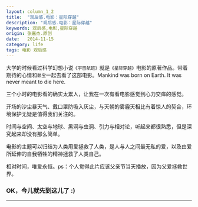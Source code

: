 ```yaml
---
layout: column_1_2
title:  "观后感.电影：星际穿越"
description: "观后感.电影：星际穿越"
keywords: 观后感,电影,星际穿越
origin: 张嘉杰.原创
date:   2014-11-15
category: life
tags: 电影 观后感
---
```

大学的时候看过科学幻想小说`《宇宙航班》`就是`《星际穿越》`电影的原著作品。带着期待的心情和`赖宝`一起去看了这部电影。Mankind was born on Earth. It was never meant to die here.
<!--more-->

三个小时的电影看的确实太累人，让我在一次有看电影感觉到心力交瘁的感觉。

开场的沙尘暴天气、戴口罩防吸入灰尘，与天朝的雾霾天相比有着惊人的契合，环境保护无疑是值得我们关注的。

时间与空间、太空与地球、黑洞与虫洞、引力与相对论，听起来都很熟悉，但是深究起来却没有那么简单。

电影的主题可以归结为人类用爱拯救了人类，是人与人之间最无私的爱，以及由爱所延伸的自我牺牲的精神拯救了人类自己。

相对时间，唯爱永恒。ps：个人觉得此片应该父亲节当天播放，因为父爱拯救世界。

### OK，今儿就先到这儿了 :)

---------------------------------------